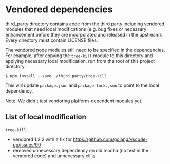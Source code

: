 # Vendored dependencies

third_party directory contains code from the third party including
vendored modules that need local modifications (e.g. bug fixes or
necessary enhancement before they are incorporated and released
in the upstream). Every directory must contain LICENSE files.

The vendored node modules still need to be specified in the dependencies.
For example, after copying the `tree-kill` module to this directory
and applying necessary local modification, run from the root of this
project directory:

```
$ npm install --save ./third_party/tree-kill

```

This will update `package.json` and `package-lock.json` to point to
the local dependency.

Note: We didn't test vendoring platform-dependent modules yet.


## List of local modification

`tree-kill`:
  - vendored 1.2.2 with a fix for https://github.com/golang/vscode-go/issues/90
  - removed unnecessary dependency on old mocha (no test in the vendored code)
  and unnecessary cli.js
